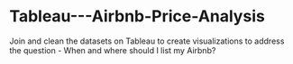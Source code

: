 # Tableau---Airbnb-Price-Analysis
Join and clean the datasets on Tableau to create visualizations to address the question - When and where should I list my Airbnb?
